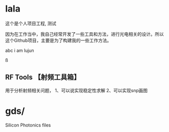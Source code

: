 # lala
这个是个人项目工程, 测试


因为在工作当中，我自己经常开发了一些工具和方法，进行光电相关的设计。所以这个Github项目，主要是为了构建我的一些工作方法。

abc
i am lujun

ß
## RF Tools 【射频工具箱】
用于分析射频相关问题，
1、可以说实现稳定性求解
2、可以实现snp画图

# gds/
Silicon Photonics files
